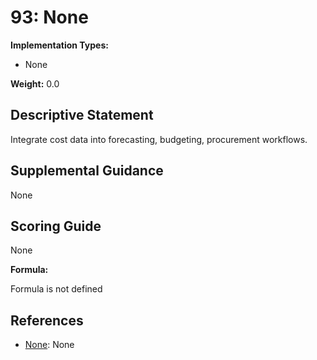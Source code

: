 # 93: None

**Implementation Types:**

- None

**Weight:** 0.0

## Descriptive Statement

Integrate cost data into forecasting, budgeting, procurement workflows.

## Supplemental Guidance

None

## Scoring Guide

None

**Formula:**

Formula is not defined

## References

- [None](None): None

